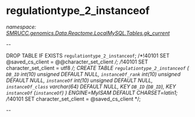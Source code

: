 ﻿# regulationtype_2_instanceof
_namespace: [SMRUCC.genomics.Data.Reactome.LocalMySQL.Tables.gk_current](./index.md)_

--
 
 DROP TABLE IF EXISTS `regulationtype_2_instanceof`;
 /*!40101 SET @saved_cs_client = @@character_set_client */;
 /*!40101 SET character_set_client = utf8 */;
 CREATE TABLE `regulationtype_2_instanceof` (
 `DB_ID` int(10) unsigned DEFAULT NULL,
 `instanceOf_rank` int(10) unsigned DEFAULT NULL,
 `instanceOf` int(10) unsigned DEFAULT NULL,
 `instanceOf_class` varchar(64) DEFAULT NULL,
 KEY `DB_ID` (`DB_ID`),
 KEY `instanceOf` (`instanceOf`)
 ) ENGINE=MyISAM DEFAULT CHARSET=latin1;
 /*!40101 SET character_set_client = @saved_cs_client */;
 
 --




